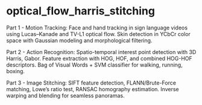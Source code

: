 # optical_flow_harris_stitching
Part 1 - Motion Tracking:
        Face and hand tracking in sign language videos using Lucas–Kanade and TV-L1 optical flow.
        Skin detection in YCbCr color space with Gaussian modeling and morphological filtering.

Part 2 - Action Recognition:
        Spatio-temporal interest point detection with 3D Harris, Gabor.
        Feature extraction with HOG, HOF, and combined HOG-HOF descriptors.
        Bag of Visual Words + SVM classifier for walking, running, boxing.

Part 3 - Image Stitching:
        SIFT feature detection, FLANN/Brute-Force matching, Lowe’s ratio test, RANSAC homography estimation.
        Inverse warping and blending for seamless panoramas.
